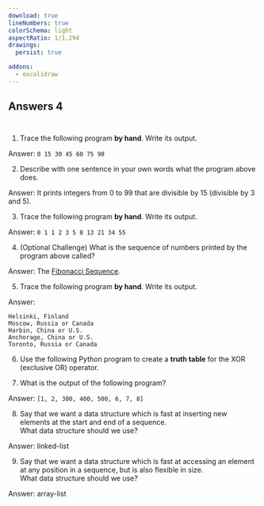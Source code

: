 ```yaml
---
download: true
lineNumbers: true
colorSchema: light
aspectRatio: 1/1.294
drawings:
  persist: true

addons:
  - excalidraw
---
```


## <div text-center>Answers 4</div><br>

1. Trace the following program **by hand**. Write its output.

Answer: `0 15 30 45 60 75 90`

2. Describe with one sentence in your own words what the program above does.

Answer: It prints integers from 0 to 99 that are divisible by 15 (divisible by 3 and 5).

3. Trace the following program **by hand**. Write its output.

Answer: `0 1 1 2 3 5 8 13 21 34 55`

4. (Optional Challenge) What is the sequence of numbers printed by the program above called?

Answer: The [Fibonacci Sequence](https://en.wikipedia.org/wiki/Fibonacci_sequence).

5. Trace the following program **by hand**. Write its output.

Answer:
```
Helsinki, Finland
Moscow, Russia or Canada
Harbin, China or U.S.
Anchorage, China or U.S.
Toronto, Russia or Canada
```

6. Use the following Python program to create a **truth table** for the XOR (exclusive OR) operator.

<Excalidraw drawFilePath="./xor.excalidraw.json" />

7. What is the output of the following program?

Answer: `[1, 2, 300, 400, 500, 6, 7, 8]`

8. Say that we want a data structure which is fast at inserting new elements at the start and end of a sequence.  
What data structure should we use?

Answer: linked-list

9. Say that we want a data structure which is fast at accessing an element at any position in a sequence, but is also flexible in size.  
What data structure should we use?

Answer: array-list
